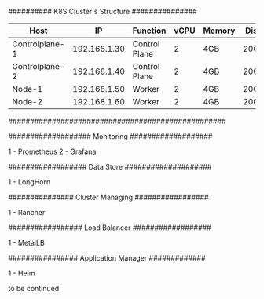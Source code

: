 ########## K8S Cluster's Structure ###############


|      Host       |      IP      |    Function   |    vCPU   |  Memory  |   Disk   |
|-----------------|--------------|---------------|-----------|----------|----------|
| Controlplane-1  | 192.168.1.30 | Control Plane |     2     |   4GB    |   20GB   |
| Controlplane-2  | 192.168.1.40 | Control Plane |     2     |   4GB    |   20GB   |
|      Node-1     | 192.168.1.50 |    Worker     |     2     |   4GB    |   20GB   |
|      Node-2     | 192.168.1.60 |    Worker     |     2     |   4GB    |   20GB   |

##################################################

################### Monitoring ###################

1 - Prometheus
2 - Grafana

################## Data Store ####################

1 - LongHorn

############### Cluster Managing #################

1 - Rancher

################# Load Balancer ##################

1 - MetalLB

################ Application Manager #############

1 - Helm

to be continued